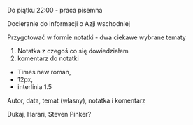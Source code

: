 

Do piątku 22:00 - praca pisemna

Docieranie do informacji o Azji wschodniej

Przygotować w formie notatki - dwa ciekawe wybrane tematy


1. Notatka z czegoś co się dowiedziałem
2. komentarz do notatki
 - Times new roman, 
 - 12px, 
 - interlinia 1.5

Autor, data, temat (własny), notatka i komentarz


Dukaj, Harari, Steven Pinker?




